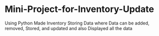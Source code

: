# Mini-Project-for-Inventory-Update
Using Python Made Inventory Storing Data where Data can be added, removed, Stored, and updated and also Displayed all the data
